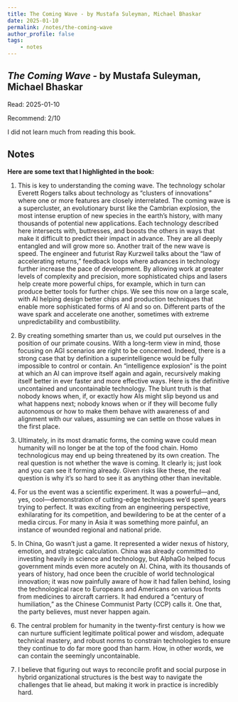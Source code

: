 ```yaml
---
title: The Coming Wave - by Mustafa Suleyman, Michael Bhaskar
date: 2025-01-10
permalink: /notes/the-coming-wave
author_profile: false
tags:
    - notes
---
```


## *The Coming Wave* - by Mustafa Suleyman, Michael Bhaskar

Read: 2025-01-10

Recommend: 2/10

I did not learn much from reading this book. 

## Notes

**Here are some text that I highlighted in the book:** 

1. This is key to understanding the coming wave. The technology scholar Everett Rogers talks about technology as “clusters of innovations” where one or more features are closely interrelated. The coming wave is a supercluster, an evolutionary burst like the Cambrian explosion, the most intense eruption of new species in the earth’s history, with many thousands of potential new applications. Each technology described here intersects with, buttresses, and boosts the others in ways that make it difficult to predict their impact in advance. They are all deeply entangled and will grow more so.  Another trait of the new wave is speed. The engineer and futurist Ray Kurzweil talks about the “law of accelerating returns,” feedback loops where advances in technology further increase the pace of development. By allowing work at greater levels of complexity and precision, more sophisticated chips and lasers help create more powerful chips, for example, which in turn can produce better tools for further chips. We see this now on a large scale, with AI helping design better chips and production techniques that enable more sophisticated forms of AI and so on. Different parts of the wave spark and accelerate one another, sometimes with extreme unpredictability and combustibility.

1. By creating something smarter than us, we could put ourselves in the position of our primate cousins. With a long-term view in mind, those focusing on AGI scenarios are right to be concerned. Indeed, there is a strong case that by definition a superintelligence would be fully impossible to control or contain. An “intelligence explosion” is the point at which an AI can improve itself again and again, recursively making itself better in ever faster and more effective ways. Here is the definitive uncontained and uncontainable technology. The blunt truth is that nobody knows when, if, or exactly how AIs might slip beyond us and what happens next; nobody knows when or if they will become fully autonomous or how to make them behave with awareness of and alignment with our values, assuming we can settle on those values in the first place.

1. Ultimately, in its most dramatic forms, the coming wave could mean humanity will no longer be at the top of the food chain. Homo technologicus may end up being threatened by its own creation. The real question is not whether the wave is coming. It clearly is; just look and you can see it forming already. Given risks like these, the real question is why it’s so hard to see it as anything other than inevitable.

1. For us the event was a scientific experiment. It was a powerful—and, yes, cool—demonstration of cutting-edge techniques we’d spent years trying to perfect. It was exciting from an engineering perspective, exhilarating for its competition, and bewildering to be at the center of a media circus. For many in Asia it was something more painful, an instance of wounded regional and national pride.

1. In China, Go wasn’t just a game. It represented a wider nexus of history, emotion, and strategic calculation. China was already committed to investing heavily in science and technology, but AlphaGo helped focus government minds even more acutely on AI. China, with its thousands of years of history, had once been the crucible of world technological innovation; it was now painfully aware of how it had fallen behind, losing the technological race to Europeans and Americans on various fronts from medicines to aircraft carriers. It had endured a “century of humiliation,” as the Chinese Communist Party (CCP) calls it. One that, the party believes, must never happen again.

1. The central problem for humanity in the twenty-first century is how we can nurture sufficient legitimate political power and wisdom, adequate technical mastery, and robust norms to constrain technologies to ensure they continue to do far more good than harm. How, in other words, we can contain the seemingly uncontainable.

1. I believe that figuring out ways to reconcile profit and social purpose in hybrid organizational structures is the best way to navigate the challenges that lie ahead, but making it work in practice is incredibly hard.

